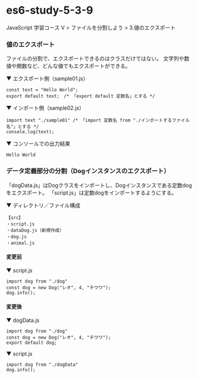 # es6-study-5-3-9
JavaScript 学習コース V > ファイルを分割しよう > 3.値のエクスポート

### 値のエクスポート
ファイルの分割で、エクスポートできるのはクラスだけではない。
文字列や数値や関数など、どんな値でもエクスポートができる。

▼ エクスポート側（sample01.js）
```
const text = "Hello World";
export default text;　/* 「export default 定数名」とする */
```
▼ インポート側（sample02.js）
```
import text "./sample01" /* 「import 定数名 from "./インポートするファイル名"」とする */
console.log(text);
```
▼ コンソールでの出力結果
```
Hello World
```

### データ定義部分の分割（Dogインスタンスのエクスポート）
「dogData.js」はDogクラスをインポートし、Dogインスタンスである定数dogをエクスポート。
「script.js」は定数dogをインポートするようにする。

▼ ディレクトリ／ファイル構成
```
【src】
・script.js
・dataDog.js（新規作成）
・dog.js
・animal.js
```
#### 変更前
▼ script.js
```
import dog from "./dog"
const dog = new Dog("レオ", 4, "チワワ");
dog.info();
```
#### 変更後
▼ dogData.js
```
import dog from "./dog"
const dog = new Dog("レオ", 4, "チワワ");
export default dog;
```
▼ script.js
```
import dog from "./dogData"
dog.info();
```
